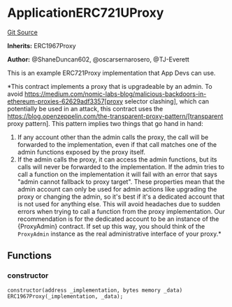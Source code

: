 # ApplicationERC721UProxy
[Git Source](https://github.com/thrackle-io/aquifi-rules-v1/blob/e484b68f1ca0d10ffe5b3b006faff195ef61dcb9/src/example/ERC721/upgradeable/ApplicationERC721UProxy.sol)

**Inherits:**
ERC1967Proxy

**Author:**
@ShaneDuncan602, @oscarsernarosero, @TJ-Everett

This is an example ERC721Proxy implementation that App Devs can use.

*This contract implements a proxy that is upgradeable by an admin.
To avoid https://medium.com/nomic-labs-blog/malicious-backdoors-in-ethereum-proxies-62629adf3357[proxy selector
clashing], which can potentially be used in an attack, this contract uses the
https://blog.openzeppelin.com/the-transparent-proxy-pattern/[transparent proxy pattern]. This pattern implies two
things that go hand in hand:
1. If any account other than the admin calls the proxy, the call will be forwarded to the implementation, even if
that call matches one of the admin functions exposed by the proxy itself.
2. If the admin calls the proxy, it can access the admin functions, but its calls will never be forwarded to the
implementation. If the admin tries to call a function on the implementation it will fail with an error that says
"admin cannot fallback to proxy target".
These properties mean that the admin account can only be used for admin actions like upgrading the proxy or changing
the admin, so it's best if it's a dedicated account that is not used for anything else. This will avoid headaches due
to sudden errors when trying to call a function from the proxy implementation.
Our recommendation is for the dedicated account to be an instance of the {ProxyAdmin} contract. If set up this way,
you should think of the `ProxyAdmin` instance as the real administrative interface of your proxy.*


## Functions
### constructor


```solidity
constructor(address _implementation, bytes memory _data) ERC1967Proxy(_implementation, _data);
```

